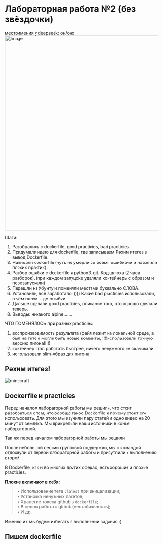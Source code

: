 # Лабораторная работа №2 (без звёздочки)

местоимения у deepseek: он/оно
<img width="1223" height="641" alt="image" src="https://github.com/user-attachments/assets/dd4b176d-25f0-4c43-9392-8bcf14808e90" />

Шаги:
1. Разобрались с dockerfile, good practicies, bad practicies.
2. Придумали идею для dockerfile, где записываем Рәхим итегез в вывод Dockerfile.
3. Написали dockerfile (чуть не умерли со всеми ошибками и навалили плохих практик).
4. Разбор ошибки с dockerfile и python3, git. Код шлюха (2 часа разборок). (при каждом запуцске удаляли контейнеры с образом и перезапускали)
5. Перешли на Убунту и поменяли местами буквально СЛОВА.
6. Установили, всё заработало :)))) Какие bad practicies использовали, в чём плохо. - до ошибки
7. Дальше сделали good practicies, описание того, что хорошо сделали теперь.
8. Выводы: никакого alpine.......

ЧТО ПОМЕНЯЛОСЬ при разных practicies:
1. воспроизводимость результата (файл лежит на локальной среде, а был на гите и могли быть новые коммиты, !!!!использовали точную версию питона!!!!)
2. контейнер стал работать быстрее, ничего ненужного не скачивали
3. использовали slim-образ для питона

## Рәхим итегез!

![minecraft](https://github.com/user-attachments/assets/d085b42e-e520-4e65-84f6-911540d197a6)

## Dockerfile и practicies  
  
  Перед началом лабораторной работы мы решили, что стоит разобраться с тем, что вообще такое Dockerfile и почему стоит его использовать. Для этого мы изучили пару статей и одно видео на 20 минут от земляка. Мы прикрепили наши источники в конце лабораторной.  

  Так же перед началом лабораторной работы мы решили
  
  После небольшой сессии групповой поддержки, мы с командой отдохнули от первой лабораторной работы и присутпили к выполнению второй.  
  
  В Dockerfile, как и во многих других сферах, есть хорошие и плохие practicies.  
  
  **Плохие включают в себя:**  
> • Использование тега `:latest` при иницализации;  
> • Установка ненужных пакетов;  
> • Хранение токена github в `dockerfile`;  
> • В целом работа с github (нестабильность);  
> • И др.  
  
  Именно их мы будем избегать в выполнении задания :)  
  
## Пишем dockerfile

  
